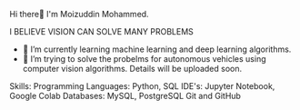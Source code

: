   Hi there👋
  I'm Moizuddin Mohammed.

I BELIEVE VISION CAN SOLVE MANY PROBLEMS

- 🌱 I’m currently learning machine learning and deep learning algorithms.
- 👯 I’m trying to solve the probelms for autonomous vehicles using computer vision algorithms.
  Details will be uploaded soon.


Skills:
Programming Languages: Python, SQL
IDE's: Jupyter Notebook, Google Colab
Databases: MySQL, PostgreSQL
Git and GitHub
